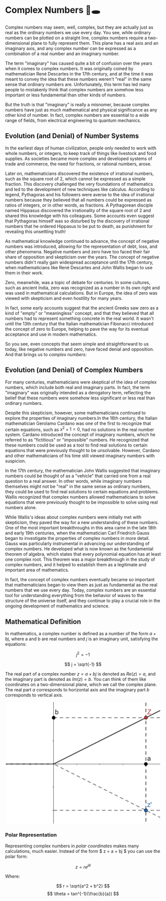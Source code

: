 # Complex Numbers 🐇🕳️

Complex numbers may seem, well, complex, but they are actually just as real as the ordinary numbers we use every day. You see, while ordinary numbers can be plotted on a straight line, complex numbers require a two-dimensional plane to fully represent them. This plane has a real axis and an imaginary axis, and any complex number can be expressed as a combination of a real number and an imaginary number.

The term "imaginary" has caused quite a bit of confusion over the years when it comes to complex numbers. It was originally coined by mathematician René Descartes in the 17th century, and at the time it was meant to convey the idea that these numbers weren't "real" in the same sense that ordinary numbers are. Unfortunately, this term has led many people to mistakenly think that complex numbers are somehow less important or less fundamental than other kinds of numbers.

But the truth is that "imaginary" is really a misnomer, because complex numbers have just as much mathematical and physical significance as any other kind of number. In fact, complex numbers are essential to a wide range of fields, from electrical engineering to quantum mechanics.

## Evolution (and Denial) of Number Systems

In the earliest days of human civilization, people only needed to work with whole numbers, or integers, to keep track of things like livestock and food supplies. As societies became more complex and developed systems of trade and commerce, the need for fractions, or rational numbers, arose.

Later on, mathematicians discovered the existence of irrational numbers, such as the square root of 2, which cannot be expressed as a simple fraction. This discovery challenged the very foundations of mathematics and led to the development of new techniques like calculus. According to legend, Pythagoras and his followers were averse to the idea of irrational numbers because they believed that all numbers could be expressed as ratios of integers, or in other words, as fractions. A Pythagorean disciple named Hippasus discovered the irrationality of the square root of 2 and shared this knowledge with his colleagues. Some accounts even suggest that Pythagoras himself was so disturbed by the discovery of irrational numbers that he ordered Hippasus to be put to death, as punishment for revealing this unsettling truth!

As mathematical knowledge continued to advance, the concept of negative numbers was introduced, allowing for the representation of debt, loss, and other phenomena. Negative numbers and zero have too faced their fair share of opposition and skepticism over the years. The concept of negative numbers didn't really gain widespread acceptance until the 17th century, when mathematicians like René Descartes and John Wallis began to use them in their work.

Zero, meanwhile, was a topic of debate for centuries. In some cultures, such as ancient India, zero was recognized as a number in its own right and was used in mathematical calculations. But in Europe, the idea of zero was viewed with skepticism and even hostility for many years.

In fact, some early accounts suggest that the ancient Greeks saw zero as a kind of "empty" or "meaningless" concept, and that they believed that all numbers had to represent something concrete in the real world. It wasn't until the 13th century that the Italian mathematician Fibonacci introduced the concept of zero to Europe, helping to pave the way for its eventual acceptance and use in modern mathematics.

So you see, even concepts that seem simple and straightforward to us today, like negative numbers and zero, have faced denial and opposition. And that brings us to _complex numbers:_

## Evolution (and Denial) of Complex Numbers
For many centuries, mathematicians were skeptical of the idea of complex numbers, which include both real and imaginary parts. In fact, the term "imaginary" was originally intended as a derogatory term, reflecting the belief that these numbers were somehow less significant or less real than ordinary numbers.

Despite this skepticism, however, some mathematicians continued to explore the properties of imaginary numbers.In the 16th century, the Italian mathematician Gerolamo Cardano was one of the first to recognize that certain equations, such as $x^2 + 1 = 0$, had no solutions in the real number system. Cardano introduced the concept of imaginary numbers, which he referred to as "fictitious" or "impossible" numbers. He recognized that these numbers could be used as a tool to find real solutions to certain equations that were previously thought to be unsolvable. However, Cardano and other mathematicians of his time still viewed imaginary numbers with suspicion.

In the 17th century, the mathematician John Wallis suggested that imaginary numbers could be thought of as a "vehicle" that carried one from a real question to a real answer. In other words, while imaginary numbers themselves might not be "real" in the same sense as ordinary numbers, they could be used to find real solutions to certain equations and problems. Wallis recognized that complex numbers allowed mathematicians to solve equations that were previously thought to be impossible to solve using real numbers alone. 

While Wallis's ideas about complex numbers were initially met with skepticism, they paved the way for a new understanding of these numbers. One of the most important breakthroughs in this area came in the late 18th and early 19th centuries, when the mathematician Carl Friedrich Gauss began to investigate the properties of complex numbers in more detail. Gauss was particularly instrumental in advancing our understanding of complex numbers. He developed what is now known as the fundamental theorem of algebra, which states that every polynomial equation has at least one complex root. This theorem was a major breakthrough in the study of complex numbers, and it helped to establish them as a legitimate and important area of mathematics.

In fact, the concept of complex numbers eventually became so important that mathematicians began to view them as just as fundamental as the real numbers that we use every day. Today, complex numbers are an essential tool for understanding everything from the behavior of waves to the structure of the universe itself, and they continue to play a crucial role in the ongoing development of mathematics and science.

## Mathematical Definition
 In mathematics, a complex number is defined as a number of the form $a + bj$, where a and b are real numbers and $j$ is an imaginary unit, satisfying the equations:

$$ j^2 = -1 $$

$$ j = \sqrt{-1} $$ 
 
The real part of a complex number $z = a + bj$ is denoted as $Re(z) = a$, and the imaginary part is denoted as $Im(z) = b$. You can think of them like coordinates on a two-dimensional plane, which we call the complex plane. The real part $a$ corresponds to horizontal axis and the imaginary part $b$ corresponds to vertical axis. 

<p align="center"><img src="https://github.com/kevmasajedi/And-DSP-for-All/blob/main/Fundamentals_of_Linear_Systems/complex_numbers/c1.jpg?raw=true" width="500px" /></p>

### Polar Representation
Representing complex numbers in _polar coordinates_ makes many calculations, much easier. Instead of the form $ z = a + bj $ you can use the polar form:

$$ z = re^{j\theta} $$

Where:

$$ r = \sqrt{a^2 + b^2} $$
$$ \theta = tan^{-1}(\frac{b}{a}) $$

